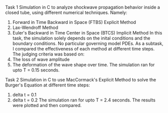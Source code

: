 Task 1
Simulation in C to analyze shockwave propagation behavior inside a closed tube, using different numerical techniques. Namely:
1. Forward in Time Backward in Space (FTBS) Explicit Method
2. Lax-Wendroff Method
3. Euler's Backward in Time Center in Space (BTCS) Implicit Method
In this task, the simulation solely depends on the inital conditions and the boundary conditions. No particular governing model 
PDEs. As a subtask, I compared the effectiveness of each method at different time steps. The judging criteria was based on:
1. The loss of wave amplitude
2. The deformation of the wave shape over time.
The simulation ran for upto T = 0.15 seconds.

Task 2
Simulation in C to use MacCormack's Explicit Method to solve the Burger's Equation at different time steps:
1. delta t = 0.1
2. delta t = 0.2
The simulation ran for upto T = 2.4 seconds.
The results were plotted and then compared. 
 
